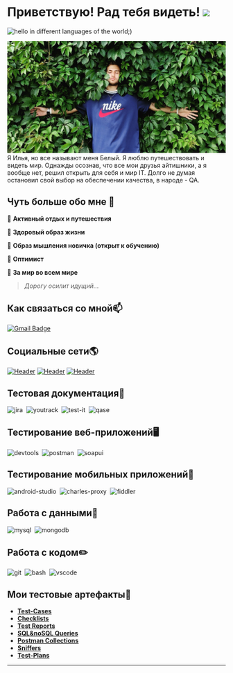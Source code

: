 # Приветствую! Рад тебя видеть! <img src="https://media.giphy.com/media/hvRJCLFzcasrR4ia7z/giphy.gif" width="30px">
<p align="left"><img width=15%" src="https://github.com/alansmathew/alansmathew/raw/master/lang.gif" alt="hello in different languages of the world;)" /></p>
<img src="https://raw.githubusercontent.com/belovchik/images/0f4056f503ee05f56a991e010e873a933776a735/An71ZBKuwOU.jpg" alt="This should be my Green Peace style photo, you will appreciate!"> 
Я Илья, но все называют меня Белый. Я люблю путешествовать и видеть мир. Однажды осознав, что все мои друзья айтишники, а я вообще нет, решил открыть для себя и мир IT. Долго не думая остановил свой выбор на обеспечении качества, в народе - QA. 

## Чуть больше обо мне &#129489;

&#127748; <b>Активный отдых и путешествия</b>

&#128170; <b>Здоровый образ жизни</b>

&#128583; <b>Образ мышления новичка (открыт к обучению)</b>

&#128175; <b>Оптимист</b>

&#128591; <b>За мир во всем мире</b>


>*Дорогу осилит идущий...*


## Как связаться со мной📫
[![Gmail Badge](https://img.shields.io/badge/-Gmail-red?style=flat&logo=Gmail&logoColor=white)](mailto:lookatbelove@gmail.com)
## Социальные сети🌎
[![Header](https://img.shields.io/badge/Instagram-090901?style=for-the-badge&logo=instagram&logoColor=9939a3)](https://www.instagram.com/ill.belove/)
[![Header](https://img.shields.io/badge/Telegram-090909?style=for-the-badge&logo=telegram&logoColor=31a5db)](https://t.me/illbelove)
[![Header](https://img.shields.io/badge/Vk-090909?style=for-the-badge&logo=vk&logoColor=31a5db)](https://vk.com/mrloonely)
## Тестовая документация📁
<div>
  <img src="https://cdn.jsdelivr.net/gh/devicons/devicon/icons/jira/jira-original.svg" title="jira" alt="jira" width="40" height="40"/>&nbsp
  <img src="https://upload.wikimedia.org/wikipedia/commons/thumb/8/8d/YouTrack_Icon.svg/1024px-YouTrack_Icon.svg.png?20200803082248" title="youtrack" alt="youtrack" width="40" height="40"/>&nbsp
  <img src="https://docs.testit.software/images/testit_logo_icon.png" title="test-it" alt="test-it" width="40" height="40"/>&nbsp
  <img src="https://luna1.co/eb0187.png" title="qase" alt="qase" width="40" height="40"/>&nbsp
</div> 

## Тестирование веб-приложений🖥️
<div>
  <img src="https://d33wubrfki0l68.cloudfront.net/38b5c953a4667366685d55db55d057c86db1fc54/a0fdc/static/acae6b24d940347661ca901ea07f47c1/chrome-dev-logo-icon.png" title="devtools" alt="devtools" width="40" height="40"/>&nbsp
  <img src="https://img.uxwing.com/wp-content/themes/uxwing/download/brands-social-media/postman-icon.svg" title="postman" alt="postman" width="40" height="40"/>&nbsp
  <img src="https://static0.smartbear.co/smartbearbrand/media/images/home/soapui-icon.svg" title="soapui" alt="soapui" width="40" height="40"/>&nbsp
</div>

## Тестирование мобильных приложений📱
<div>
  <img src="https://cdn.jsdelivr.net/gh/devicons/devicon/icons/androidstudio/androidstudio-original.svg" title="android-studio" alt="android-studio" width="40" height="40"/>&nbsp
  <img src="https://cdn.icon-icons.com/icons2/3053/PNG/512/charles_proxy_macos_bigsur_icon_190302.png" title="charles-proxy" alt="charles-proxy" width="40" height="40"/>&nbsp
  <img src="https://www.megaleechers.com/storage/Fiddler-Everywhere-Icon.png" title="fiddler" alt="fiddler" width="40" height="40"/>&nbsp
</div>

## Работа с данными💾

<div>
  <img src="https://cdn.jsdelivr.net/gh/devicons/devicon/icons/mysql/mysql-original.svg" title="mysql" alt="mysql" width="40" height="40"/>&nbsp
  <img src="https://cdn.jsdelivr.net/gh/devicons/devicon/icons/mongodb/mongodb-original.svg" title="mongodb" alt="mongodb" width="40" height="40"/>&nbsp
</div>

## Работа с кодом✏️

<div>
  <img src="https://cdn.jsdelivr.net/gh/devicons/devicon/icons/git/git-original.svg" title="git" alt="git" width="40" height="40"/>&nbsp
  <img src="https://upload.wikimedia.org/wikipedia/commons/thumb/4/4b/Bash_Logo_Colored.svg/1024px-Bash_Logo_Colored.svg.png?20180723054350" title="bash" alt="bash" width="40" height="40"/>&nbsp
  <img src="https://cdn.jsdelivr.net/gh/devicons/devicon/icons/vscode/vscode-original.svg" title="vscode" alt="vscode" width="40" height="40"/>&nbsp
  
</div>

## Мои тестовые артефакты📁

- [<b>Test-Cases</b>](https://github.com/belovchik/test-cases)
- [<b>Checklists</b>](https://github.com/belovchik/checklists)
- [<b>Test Reports</b>](https://github.com/belovchik/test-reports)
- [<b>SQL&noSQL Queries</b>](https://github.com/belovchik/SQL-queries)
- [<b>Postman Collections</b>](https://github.com/belovchik/postman-collections)
- [<b>Sniffers</b>](https://github.com/belovchik/sniffers)
- [<b>Test-Plans</b>](https://github.com/belovchik/test-plans)

---

 <!-- ### 💻 Пройденные курсы:

| Курсы                                                           | Дата              |
| ----------------------------------------------------------------| :---------------: |
| netology.ru/Старт в программировании                            | 02/2022 - 03/2022 |

--- -->
